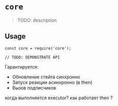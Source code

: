 # `core`

> TODO: description

## Usage

```
const core = require('core');

// TODO: DEMONSTRATE API
```


Гарантируется:
* Обновление стейта синхронно
* Запуск реакции асинхронно (в then)
* Вызов подписчиков

когда выполняется executor?
как работает then ?
